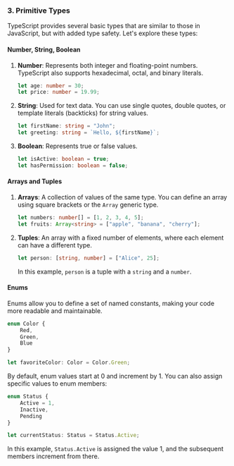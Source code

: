 ### 3. Primitive Types

TypeScript provides several basic types that are similar to those in JavaScript, but with added type safety. Let's explore these types:

#### Number, String, Boolean

1. **Number**: Represents both integer and floating-point numbers. TypeScript also supports hexadecimal, octal, and binary literals.

   ```typescript
   let age: number = 30;
   let price: number = 19.99;
   ```

2. **String**: Used for text data. You can use single quotes, double quotes, or template literals (backticks) for string values.

   ```typescript
   let firstName: string = "John";
   let greeting: string = `Hello, ${firstName}`;
   ```

3. **Boolean**: Represents true or false values.

   ```typescript
   let isActive: boolean = true;
   let hasPermission: boolean = false;
   ```

#### Arrays and Tuples

1. **Arrays**: A collection of values of the same type. You can define an array using square brackets or the `Array` generic type.

   ```typescript
   let numbers: number[] = [1, 2, 3, 4, 5];
   let fruits: Array<string> = ["apple", "banana", "cherry"];
   ```

2. **Tuples**: An array with a fixed number of elements, where each element can have a different type.

   ```typescript
   let person: [string, number] = ["Alice", 25];
   ```

   In this example, `person` is a tuple with a `string` and a `number`.

#### Enums

Enums allow you to define a set of named constants, making your code more readable and maintainable.

```typescript
enum Color {
    Red,
    Green,
    Blue
}

let favoriteColor: Color = Color.Green;
```

By default, enum values start at 0 and increment by 1. You can also assign specific values to enum members:

```typescript
enum Status {
    Active = 1,
    Inactive,
    Pending
}

let currentStatus: Status = Status.Active;
```

In this example, `Status.Active` is assigned the value 1, and the subsequent members increment from there.
